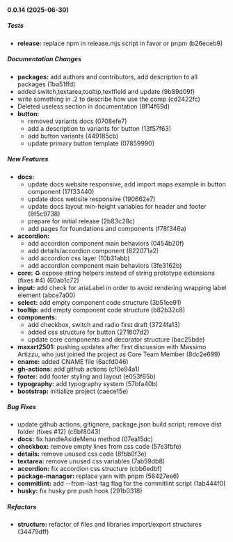 #### 0.0.14 (2025-06-30)

##### Tests

* **release:**  replace npm in release.mjs script in favor or pnpm (b26eceb9)

##### Documentation Changes

* **packages:**  add authors and contributors, add description to all packages (1ba51ffd)
*  added switch,textarea,tooltip,textfield and update (9b89d09f)
*  write something in .2 to describe how use the comp (cd2422fc)
*  Deleted useless section in documentation (8f14f69d)
* **button:**
  *  removed variants docs (0708efe7)
  *  add a description to variants for button (13f57f63)
  *  add button variants (449185cb)
  *  update primary button template (07859990)

##### New Features

* **docs:**
  *  update docs website responsive, add import maps example in button component (17f33440) 
  *  update docs website responsive (190662e7)
  *  update docs layout min-height variables for header and footer (8f5c9738)
  *  prepare for initial release (2b83c28c)
  *  add pages for foundations and components (f78f346a)
* **accordion:**
  *  add accordion component main behaviors (0454b20f)
  *  add details/accordion component (822071a2)
  *  add accordion css layer (10b31abb)
  *  add accordion component main behaviors (3fe3162b)
* **core:**  :recycle: expose string helpers instead of string prototype extensions (fixes #4) (60ab1c72)
* **input:**  add check for ariaLabel in order to avoid rendering wrapping label element (abce7a00)
* **select:**  add empty component code structure (3b51ee91)
* **tooltip:**  add empty component code structure (b82b32c8)
* **components:**
  *  add checkbox, switch and radio first draft (3724fa13)
  *  added css structure for button (271607d2)
  *  update core components and decorator structure (bac25bde)
* **maxart2501:**  pushing updates after first discussion with Massimo Artizzu, who just joined the project as Core Team Member (8dc2e699)
* **cname:**  added CNAME file (6acfd046)
* **gh-actions:**  add github actions (cf0e94a1)
* **footer:**  add footer styling and layout (e053f65b)
* **typography:**  add typography system (57bfa40b)
* **bootstrap:**  initialize project (caece15e)

##### Bug Fixes

*  update github actions, gitignore, package.json build script; remove dist folder (fixes #12) (c6bf8043)
* **docs:**  fix handleAsideMenu method (07ea15dc)
* **checkbox:**  remove empty lines from css code (57e3fbfe)
* **details:**  remove unused css code (8fbb0f3e)
* **textarea:**  remove unused css variables (7ab59db8)
* **accordion:**  fix accordion css structure (cbb6edbf)
* **package-manager:**  replace yarn with pnpm (56427ee6)
* **commitlint:**  add --from-last-tag flag for the commitlint script (1ab444f0)
* **husky:**  fix husky pre push hook (291b0318)

##### Refactors

* **structure:**  refactor of files and libraries import/export structures (34479dff)

